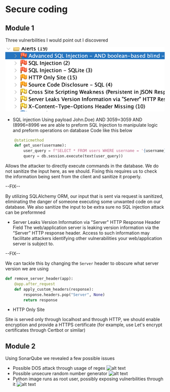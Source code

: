 # Secure coding

## Module 1

Three vulnerbilities I would point out I discovered

![alt text](image-3.png)

- SQL injection
Using payload  John.Doe) AND 3059=3059 AND (8996=8996 we are able to preform SQL Injection to manipulate logic and preform operations on database
Code like this below

```python
    @staticmethod
    def get_user(username):
        user_query = f"SELECT * FROM users WHERE username = '{username}'"
        query = db.session.execute(text(user_query))
```

Allows the attacker to directly execute commands in the database. We do not sanitize the input here, as we should. Fixing this requires us to check the information being sent from the client and sanitize it properly.

--FIX--

By utilizing SQLAlchemy ORM, our input that is sent via request is sanitized, eliminating the danger of someone executing some unwanted code on our database. We also sanitize the input to be extra sure no SQL injection attack can be preformned

- Server Leaks Version Information via "Server" HTTP Response Header Field
The web/application server is leaking version information via the “Server” HTTP response header. Access to such information may facilitate attackers identifying other vulnerabilities your web/application server is subject to.

--FIX--

We can tackle this by changing the `Server` header to obscure what server version we are using

```python
def remove_server_header(app):
    @app.after_request
    def apply_custom_headers(response):
        response.headers.pop("Server", None)
        return response
```

- HTTP Only Site

Site is served only through localhost and through HTTP, we should enable encryption and provide a HTTPS certificate (for example, use Let's encrypt certificates through Certbot or similar)

## Module 2

Using SonarQube we revealed a few possible issues

- Possible DOS attack through usage of regex
![alt text](image.png)
- Possible unsecure random number generator
![alt text](image-1.png)
- Python image runs as root user, possibly exposing vulnerbilities through it
![alt text](image-2.png)
